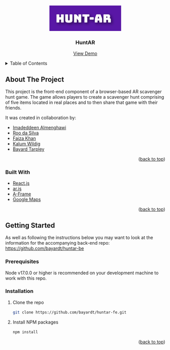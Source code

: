 <div id="top"></div>

<!-- PROJECT LOGO -->
<br />
<div align="center">
  <a href="https://github.com/bayardt/huntar_fe">
    <img src="HuntAR.png" alt="Logo" height="80">
  </a>

<h3 align="center">HuntAR</h3>

  <p align="center">
    <a href="https://scavengar.netlify.app">View Demo</a>
  </p>
</div>



<!-- TABLE OF CONTENTS -->
<details>
  <summary>Table of Contents</summary>
  <ol>
    <li>
      <a href="#about-the-project">About The Project</a>
      <ul>
        <li><a href="#built-with">Built With</a></li>
      </ul>
    </li>
    <li>
      <a href="#getting-started">Getting Started</a>
      <ul>
        <li><a href="#prerequisites">Prerequisites</a></li>
        <li><a href="#installation">Installation</a></li>
      </ul>
    </li>
  </ol>
</details>



<!-- ABOUT THE PROJECT -->
## About The Project

This project is the front-end component of a browser-based AR scavenger hunt game. The game allows players to create a scavenger hunt comprising of five items located in real places and to then share that game with their friends.

It was created in collaboration by:
* [Imadeddeen Almenghawi](https://github.com/Menghacoder)
* [Roo da Silva](https://github.com/Roothebear)
* [Faiza Khan](https://github.com/faizakhancode)
* [Kalum Wildig](https://github.com/kalumwildig)
* [Bayard Tarpley](https://github.com/bayardt)

<p align="right">(<a href="#top">back to top</a>)</p>



### Built With

* [React.js](https://reactjs.org/)
* [ar.js](https://github.com/AR-js-org/AR.js)
* [A-Frame](https://aframe.io)
* [Google Maps](https://developers.google.com/maps)

<p align="right">(<a href="#top">back to top</a>)</p>



<!-- GETTING STARTED -->
## Getting Started

As well as following the instructions below you may want to look at the information for the accompanying back-end repo: https://github.com/bayardt/huntar-be

### Prerequisites

Node v17.0.0 or higher is recommended on your development machine to work with this repo.

### Installation

1. Clone the repo
   ```sh
   git clone https://github.com/bayardt/huntar-fe.git
   ```
2. Install NPM packages
   ```sh
   npm install
   ```

<p align="right">(<a href="#top">back to top</a>)</p>
